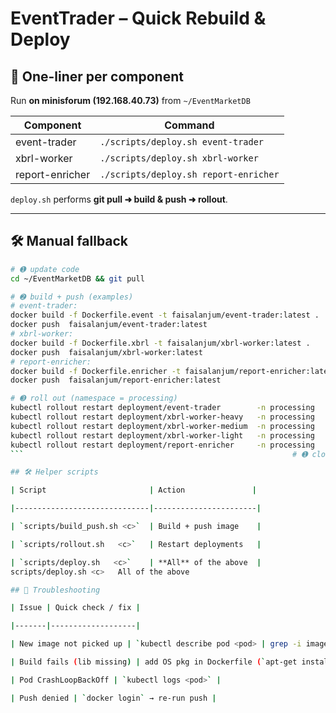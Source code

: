 # EventTrader – Quick Rebuild & Deploy

## 🔑 One-liner per component  
Run **on minisforum (192.168.40.73)** from `~/EventMarketDB`

| Component       | Command                                  |
|-----------------|------------------------------------------|
| event-trader    | `./scripts/deploy.sh event-trader`       |
| xbrl-worker     | `./scripts/deploy.sh xbrl-worker`        |
| report-enricher | `./scripts/deploy.sh report-enricher`    |

`deploy.sh` performs **git pull ➜ build & push ➜ rollout**.

---

## 🛠 Manual fallback

```bash
# ➊ update code
cd ~/EventMarketDB && git pull

# ➋ build + push (examples)
# event-trader:
docker build -f Dockerfile.event -t faisalanjum/event-trader:latest .
docker push  faisalanjum/event-trader:latest
# xbrl-worker:
docker build -f Dockerfile.xbrl -t faisalanjum/xbrl-worker:latest .
docker push  faisalanjum/xbrl-worker:latest
# report-enricher:
docker build -f Dockerfile.enricher -t faisalanjum/report-enricher:latest .
docker push  faisalanjum/report-enricher:latest

# ➌ roll out (namespace = processing)
kubectl rollout restart deployment/event-trader        -n processing
kubectl rollout restart deployment/xbrl-worker-heavy   -n processing
kubectl rollout restart deployment/xbrl-worker-medium  -n processing
kubectl rollout restart deployment/xbrl-worker-light   -n processing
kubectl rollout restart deployment/report-enricher     -n processing
```                                                            # ➊ close code-block

## 🛠 Helper scripts

| Script                       | Action               |

|------------------------------|-----------------------|

| `scripts/build_push.sh <c>`  | Build + push image    |

| `scripts/rollout.sh   <c>`   | Restart deployments   |

| `scripts/deploy.sh   <c>`    | **All** of the above  |
scripts/deploy.sh <c>	All of the above

## 🚧 Troubleshooting

| Issue | Quick check / fix |

|-------|-------------------|

| New image not picked up | `kubectl describe pod <pod> | grep -i image` |

| Build fails (lib missing) | add OS pkg in Dockerfile (`apt-get install …`) |

| Pod CrashLoopBackOff | `kubectl logs <pod>` |

| Push denied | `docker login` → re-run push |
